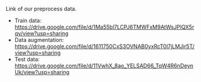 Link of our preprocess data.

- Train data: https://drive.google.com/file/d/1Ma55bl7LCPJ6TMWFxM9AtWsJPlQX5rqy/view?usp=sharing 
- Data augmentation: https://drive.google.com/file/d/1611750CxS3OVNAB0yxRcT0l7jLMJir5T/view?usp=sharing
- Test data: https://drive.google.com/file/d/11VwhX_8ao_YELSAD66_TqW4R6nDeynUk/view?usp=sharing 

